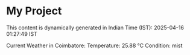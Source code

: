 # My Project

This content is dynamically generated in Indian Time (IST): 2025-04-16 01:27:49 IST


Current Weather in Coimbatore:
Temperature: 25.88 °C
Condition: mist
